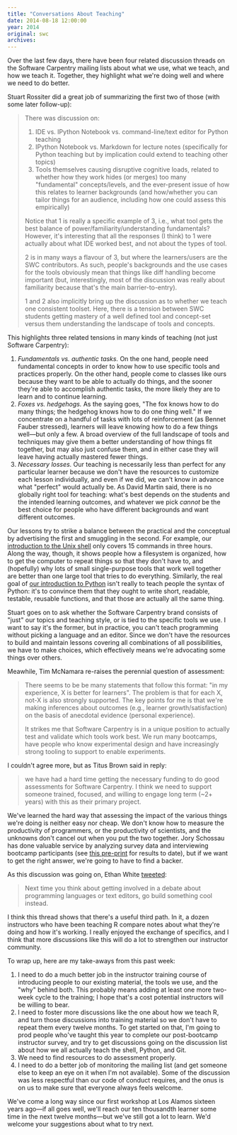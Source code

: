```yaml
---
title: "Conversations About Teaching"
date: 2014-08-18 12:00:00
year: 2014
original: swc
archives: 
---
```

<p>
  Over the last few days,
  there have been
  four
  related
  discussion
  threads
  on the Software Carpentry mailing lists
  about what we use, what we teach, and how we teach it.
  Together,
  they highlight what we're doing well and where we need to do better.
</p>
<p>
  Stuart Rossiter did a great job of summarizing the first two of those
  (with some later follow-up):
</p>
<blockquote>
  <p>There was discussion on:</p>
  <ol>
    <li>
      IDE vs. IPython Notebook vs. command-line/text editor for Python teaching
    </li>
    <li>
      IPython Notebook vs. Markdown for lecture notes
      (specifically for Python teaching but by implication could extend to teaching other topics)
    </li>
    <li>
      Tools themselves causing disruptive cognitive loads,
      related to whether how they work hides (or merges) too many "fundamental" concepts/levels,
      and the ever-present issue of how this relates to learner backgrounds
      (and how/whether you can tailor things for an audience, including how one could assess this empirically)
    </li>
  </ol>
  <p>
    Notice that 1 is really a specific example of 3,
    i.e.,
    what tool gets the best balance of power/familiarity/understanding fundamentals?
    However,
    it's interesting that all the responses (I think) to 1 were actually about what IDE worked best,
    and not about the types of tool.
  </p>
  <p>
    2 is in many ways a flavour of 3,
    but where the learners/users are the SWC contributors.
    As such, people's backgrounds and the use cases for the tools obviously mean that things like diff handling become important
    (but, interestingly, most of the discussion was really about familiarity because that's the main barrier-to-entry).
  </p>
  <p>
    1 and 2 also implicitly bring up the discussion as to whether we teach one consistent toolset.
    Here,
    there is a tension between SWC students getting mastery of a well defined tool and concept-set
    versus them understanding the landscape of tools and concepts.
  </p>
</blockquote>
<p>
  This highlights three related tensions in many kinds of teaching
  (not just Software Carpentry):
</p>
<ol>
  <li>
    <em>Fundamentals vs. authentic tasks.</em>
    On the one hand,
    people need fundamental concepts in order to know how to use specific tools and practices properly.
    On the other hand,
    people come to classes like ours because they want to be able to actually do things,
    and the sooner they're able to accomplish authentic tasks,
    the more likely they are to learn and to continue learning.
  </li>
  <li>
    <em>Foxes vs. hedgehogs.</em>
    As the saying goes,
    "The fox knows how to do many things; the hedgehog knows how to do one thing well."
    If we concentrate on a handful of tasks with lots of reinforcement
    (as Bennet Fauber stressed),
    learners will leave knowing how to do a few things well&mdash;but only a few.
    A broad overview of the full landscape of tools and techniques
    may give them a better understanding of how things fit together,
    but may also just confuse them,
    and in either case they will leave having actually mastered fewer things.
  </li>
  <li>
    <em>Necessary losses.</em>
    Our teaching is necessarily less than perfect for any particular learner because
    we don't have the resources to customize each lesson individually,
    and even if we did,
    we can't know in advance what "perfect" would actually be.
    As David Martin said,
    there is no globally right tool for teaching:
    what's best depends on the students and the intended learning outcomes,
    and whatever we pick <em>cannot</em> be the best choice for people
    who have different backgrounds and want different outcomes.
  </li>
</ol>
<p>
  Our lessons try to strike a balance between the practical and the conceptual
  by advertising the first and smuggling in the second.
  For example,
  our <a href="{{site.baseurl}}/lessons/#shell">introduction to the Unix shell</a>
  only covers 15 commands in three hours.
  Along the way,
  though,
  it shows people how a filesystem is organized,
  how to get the computer to repeat things so that they don't have to,
  and (hopefully) why lots of small single-purpose tools that work well together
  are better than one large tool that tries to do everything.
  Similarly,
  the real goal of <a href="{{site.baseurl}}/lessons/#shell">our introduction to Python</a>
  isn't really to teach people the syntax of Python:
  it's to convince them that they ought to write short, readable, testable, reusable functions,
  and that those are actually all the same thing.
</p>
<p>
  Stuart goes on to ask whether the Software Carpentry brand consists of
  "just" our topics and teaching style,
  or is tied to the specific tools we use.
  I want to say it's the former,
  but in practice,
  you can't teach programming without picking a language and an editor.
  Since we don't have the resources to build and maintain lessons covering all combinations of all possibilities,
  we have to make choices,
  which effectively means we're advocating some things over others.
</p>
<p>
  Meawhile,
  Tim McNamara re-raises the perennial question of assessment:
</p>
<blockquote>
  <p>
    There seems to be be many statements that follow this format:
    "in my experience, X is better for learners".
    The problem is that for each X,
    not-X is also strongly supported.
    The key points for me is that we're making inferences about outcomes (e.g., learner growth/satisfaction)
    on the basis of anecdotal evidence (personal experience).
  </p>
  <p>
    It strikes me that Software Carpentry is in a unique position to actually test and validate which tools work best.
    We run many bootcamps,
    have people who know experimental design and have increasingly strong
    tooling to support to enable experiments.
  </p>
</blockquote>
<p>
  I couldn't agree more,
  but as Titus Brown said in reply:
</p>
<blockquote>
  <p>
    we have had a hard time getting the necessary funding to do good assessments for Software Carpentry.
    I think we need to support someone trained, focused, and willing to engage long term
    (~2+ years)
    with this as their primary project.
  </p>
</blockquote>
<p>
  We've learned the hard way that assessing the impact of the various things we're doing is neither easy nor cheap.
  We don't know how to measure the productivity of programmers,
  or the productivity of scientists,
  and the unknowns don't cancel out when you put the two together.
  Jory Schossau has done valuable service by analyzing survey data and interviewing bootcamp participants
  (see <a href="http://arxiv.org/abs/1407.6220">this pre-print</a> for results to date),
  but if we want to get the right answer,
  we're going to have to find a backer.
</p>
<p>
  As this discussion was going on,
  Ethan White <a href="https://twitter.com/ethanwhite/status/499715179945672704">tweeted</a>:
</p>
<blockquote>
  <p>
    Next time you think about getting involved in a debate about programming languages or text editors,
    go build something cool instead.
  </p>
</blockquote>
<p>
  I think this thread shows that there's a useful third path.
  In it,
  a dozen instructors who have been teaching R compare notes about what they're doing and how it's working.
  I really enjoyed the exchange of specifics,
  and I think that more discussions like this
  will do a lot to strengthen our instructor community.
</p>
<p>
  To wrap up,
  here are my take-aways from this past week:
</p>
<ol>
  <li>
    I need to do a much better job in the instructor training course
    of introducing people to our existing material,
    the tools we use,
    and the "why" behind both.
    This probably means adding at least one more two-week cycle to the training;
    I hope that's a cost potential instructors will be willing to bear.
  </li>
  <li>
    I need to foster more discussions like the one about how we teach R,
    and turn those discussions into training material so we don't have to repeat them
    every twelve months.
    To get started on that,
    I'm going to prod people who've taught this year to complete our post-bootcamp instructor survey,
    and try to get discussions going on the discussion list
    about how we all actually teach the shell, Python, and Git.
  </li>
  <li>
    We need to find resources to do assessment properly.
  </li>
  <li>
    I need to do a better job of monitoring the mailing list
    (and get someone else to keep an eye on it when I'm not available).
    Some of the discussion was less respectful than our code of conduct requires,
    and the onus is on us to make sure that everyone always feels welcome.
  </li>
</ol>
<p>
  We've come a long way since our first workshop at Los Alamos sixteen years ago&mdash;if
  all goes well, we'll reach our ten thousandth learner some time in the next twelve months&mdash;but
  we've still got a lot to learn.
  We'd welcome your suggestions about what to try next.
</p>
